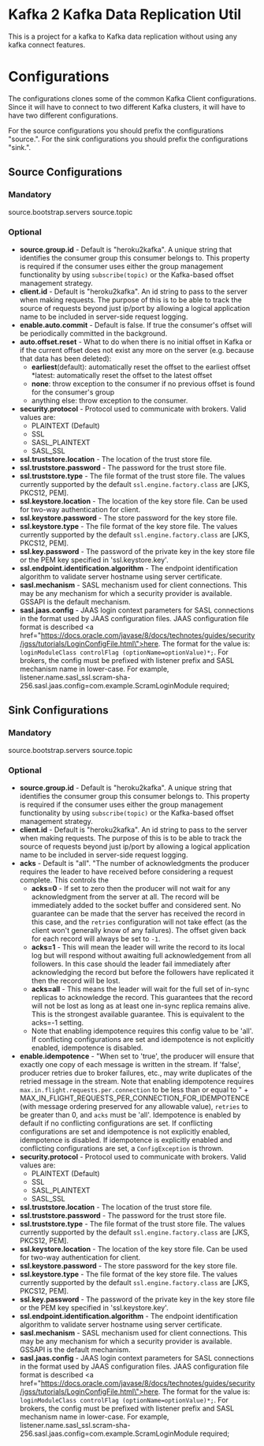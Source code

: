 # Kafka 2 Kafka Data Replication Util

This is a project for a kafka to Kafka data replication without using any kafka connect features.

# Configurations

The configurations clones some of the common Kafka Client configurations. Since it will have to connect to two different Kafka clusters, it will have to have two different configurations.

For the source configurations you should prefix the configurations "source.". For the sink configurations you should prefix the configurations "sink.".

## Source Configurations

### Mandatory

source.bootstrap.servers
source.topic

### Optional

- **source.group.id** - Default is "heroku2kafka". A unique string that identifies the consumer group this consumer belongs to. This property is required if the consumer uses either the group management functionality by using `subscribe(topic)` or the Kafka-based offset management strategy.
- **client.id** - Default is "heroku2kafka". An id string to pass to the server when making requests. The purpose of this is to be able to track the source of requests beyond just ip/port by allowing a logical application name to be included in server-side request logging.
- **enable.auto.commit** - Default is false. If true the consumer's offset will be periodically committed in the background.
- **auto.offset.reset** - What to do when there is no initial offset in Kafka or if the current offset does not exist any more on the server (e.g. because that data has been deleted):
  - **earliest**(default): automatically reset the offset to the earliest offset
    \*latest: automatically reset the offset to the latest offset
  - **none**: throw exception to the consumer if no previous offset is found for the consumer's group
  - anything else: throw exception to the consumer.
- **security.protocol** - Protocol used to communicate with brokers. Valid values are:
  - PLAINTEXT (Default)
  - SSL
  - SASL_PLAINTEXT
  - SASL_SSL
- **ssl.truststore.location** - The location of the trust store file.
- **ssl.truststore.password** - The password for the trust store file.
- **ssl.truststore.type** - The file format of the trust store file. The values currently supported by the default `ssl.engine.factory.class` are [JKS, PKCS12, PEM].
- **ssl.keystore.location** - The location of the key store file. Can be used for two-way authentication for client.
- **ssl.keystore.password** - The store password for the key store file.
- **ssl.keystore.type** - The file format of the key store file. The values currently supported by the default `ssl.engine.factory.class` are [JKS, PKCS12, PEM].
- **ssl.key.password** - The password of the private key in the key store file or the PEM key specified in 'ssl.keystore.key'.
- **ssl.endpoint.identification.algorithm** - The endpoint identification algorithm to validate server hostname using server certificate.
- **sasl.mechanism** - SASL mechanism used for client connections. This may be any mechanism for which a security provider is available. GSSAPI is the default mechanism.
- **sasl.jaas.config** - JAAS login context parameters for SASL connections in the format used by JAAS configuration files. JAAS configuration file format is described <a href=\"https://docs.oracle.com/javase/8/docs/technotes/guides/security/jgss/tutorials/LoginConfigFile.html\">here</a>. The format for the value is: `loginModuleClass controlFlag (optionName=optionValue)*;`. For brokers, the config must be prefixed with listener prefix and SASL mechanism name in lower-case. For example, listener.name.sasl_ssl.scram-sha-256.sasl.jaas.config=com.example.ScramLoginModule required;

## Sink Configurations

### Mandatory

source.bootstrap.servers
source.topic

### Optional

- **source.group.id** - Default is "heroku2kafka". A unique string that identifies the consumer group this consumer belongs to. This property is required if the consumer uses either the group management functionality by using `subscribe(topic)` or the Kafka-based offset management strategy.
- **client.id** - Default is "heroku2kafka". An id string to pass to the server when making requests. The purpose of this is to be able to track the source of requests beyond just ip/port by allowing a logical application name to be included in server-side request logging.
- **acks** - Default is "all". "The number of acknowledgments the producer requires the leader to have received before considering a request complete. This controls the
  - **acks=0** - If set to zero then the producer will not wait for any acknowledgment from the server at all. The record will be immediately added to the socket buffer and considered sent. No guarantee can be made that the server has received the record in this case, and the `retries` configuration will not take effect (as the client won't generally know of any failures). The offset given back for each record will always be set to `-1`.
  - **acks=1** - This will mean the leader will write the record to its local log but will respond without awaiting full acknowledgement from all followers. In this case should the leader fail immediately after acknowledging the record but before the followers have replicated it then the record will be lost.
  - **acks=all** - This means the leader will wait for the full set of in-sync replicas to acknowledge the record. This guarantees that the record will not be lost as long as at least one in-sync replica remains alive. This is the strongest available guarantee. This is equivalent to the acks=-1 setting.
  - Note that enabling idempotence requires this config value to be 'all'. If conflicting configurations are set and idempotence is not explicitly enabled, idempotence is disabled.
- **enable.idempotence** - "When set to 'true', the producer will ensure that exactly one copy of each message is written in the stream. If 'false', producer retries due to broker failures, etc., may write duplicates of the retried message in the stream. Note that enabling idempotence requires `max.in.flight.requests.per.connection` to be less than or equal to " + MAX_IN_FLIGHT_REQUESTS_PER_CONNECTION_FOR_IDEMPOTENCE (with message ordering preserved for any allowable value), `retries` to be greater than 0, and `acks` must be 'all'. Idempotence is enabled by default if no conflicting configurations are set. If conflicting configurations are set and idempotence is not explicitly enabled, idempotence is disabled. If idempotence is explicitly enabled and conflicting configurations are set, a `ConfigException` is thrown.
- **security.protocol** - Protocol used to communicate with brokers. Valid values are:
  - PLAINTEXT (Default)
  - SSL
  - SASL_PLAINTEXT
  - SASL_SSL
- **ssl.truststore.location** - The location of the trust store file.
- **ssl.truststore.password** - The password for the trust store file.
- **ssl.truststore.type** - The file format of the trust store file. The values currently supported by the default `ssl.engine.factory.class` are [JKS, PKCS12, PEM].
- **ssl.keystore.location** - The location of the key store file. Can be used for two-way authentication for client.
- **ssl.keystore.password** - The store password for the key store file.
- **ssl.keystore.type** - The file format of the key store file. The values currently supported by the default `ssl.engine.factory.class` are [JKS, PKCS12, PEM].
- **ssl.key.password** - The password of the private key in the key store file or the PEM key specified in 'ssl.keystore.key'.
- **ssl.endpoint.identification.algorithm** - The endpoint identification algorithm to validate server hostname using server certificate.
- **sasl.mechanism** - SASL mechanism used for client connections. This may be any mechanism for which a security provider is available. GSSAPI is the default mechanism.
- **sasl.jaas.config** - JAAS login context parameters for SASL connections in the format used by JAAS configuration files. JAAS configuration file format is described <a href=\"https://docs.oracle.com/javase/8/docs/technotes/guides/security/jgss/tutorials/LoginConfigFile.html\">here</a>. The format for the value is: `loginModuleClass controlFlag (optionName=optionValue)*;`. For brokers, the config must be prefixed with listener prefix and SASL mechanism name in lower-case. For example, listener.name.sasl_ssl.scram-sha-256.sasl.jaas.config=com.example.ScramLoginModule required;
